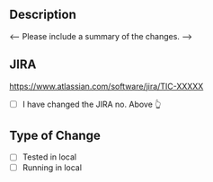 ## Description
<-- Please include a summary of the changes. -->

## JIRA

https://www.atlassian.com/software/jira/TIC-XXXXX
- [ ] I have changed the JIRA no. Above 👆

## Type of Change
- [ ] Tested in local
- [ ] Running in local
